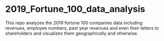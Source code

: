 # 2019_Fortune_100_data_analysis

This repo analyzes the 2019 fortune 100 companies data including revenues, employee numbers, past year revenues and even their letters to shareholders and visualizes them geographically and otherwise.
